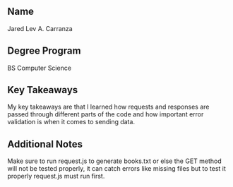 ## Name
Jared Lev A. Carranza

## Degree Program
BS Computer Science

## Key Takeaways
My key takeaways are that I learned how requests and responses are passed through different parts of the code and how important error validation is when it comes to sending data.

## Additional Notes
Make sure to run request.js to generate books.txt or else the GET method will not be tested properly, it can catch errors like missing files but to test it properly request.js must run first.